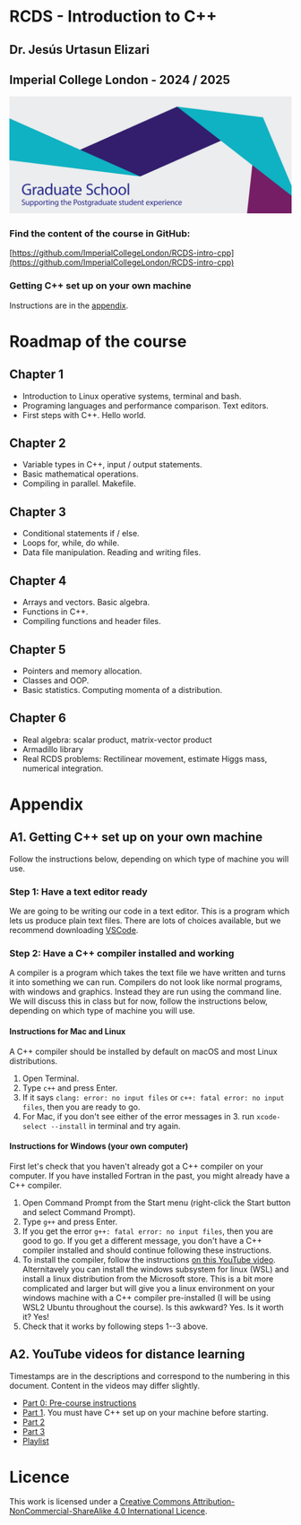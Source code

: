 # RCDS - Introduction to C++

## Dr. Jesús Urtasun Elizari

## Imperial College London - 2024 / 2025

<img src="/readme-images/grad-school-logo.png">

### Find the content of the course in GitHub:
[https://github.com/ImperialCollegeLondon/RCDS-intro-cpp](https://github.com/ImperialCollegeLondon/RCDS-intro-cpp)

### Getting C++ set up on your own machine
Instructions are in the [appendix](#appendix).

# Roadmap of the course

## Chapter 1

- Introduction to Linux operative systems, terminal and bash.
- Programing languages and performance comparison. Text editors.
- First steps with C++. Hello world.

## Chapter 2

- Variable types in C++, input / output statements.
- Basic mathematical operations.
- Compiling in parallel. Makefile.

## Chapter 3

- Conditional statements if / else.
- Loops for, while, do while.
- Data file manipulation. Reading and writing files.

## Chapter 4

- Arrays and vectors. Basic algebra.
- Functions in C++.
- Compiling functions and header files.

## Chapter 5

- Pointers and memory allocation.
- Classes and OOP.
- Basic statistics. Computing momenta of a distribution.

## Chapter 6

- Real algebra: scalar product, matrix-vector product
- Armadillo library
- Real RCDS problems: Rectilinear movement, estimate Higgs mass, numerical integration.

# Appendix

## A1. Getting C++ set up on your own machine
Follow the instructions below, depending on which type of machine you will use.

### Step 1: Have a text editor ready
We are going to be writing our code in a text editor. This is a program which lets us produce plain text files. There are lots of choices available, but we recommend downloading [VSCode](https://code.visualstudio.com/).

### Step 2: Have a C++ compiler installed and working
A compiler is a program which takes the text file we have written and turns it into something we can run. Compilers do not look like normal programs, with windows and graphics. Instead they are run using the command line. We will discuss this in class but for now, follow the instructions below, depending on which type of machine you will use.

#### Instructions for Mac and Linux
A C++ compiler should be installed by default on macOS and most Linux distributions.

1. Open Terminal.
2. Type `c++` and press Enter.
3. If it says `clang: error: no input files` or `c++: fatal error: no input files`, then you are ready to go.
4. For Mac, if you don't see either of the error messages in 3. run `xcode-select --install` in terminal and try again.

#### Instructions for Windows (your own computer)
First let's check that you haven't already got a C++ compiler on your computer. If you have installed Fortran in the past, you might already have a C++ compiler.

1. Open Command Prompt from the Start menu (right-click the Start button and select Command Prompt).
2. Type `g++` and press Enter.
3. If you get the error `g++: fatal error: no input files`, then you are good to go. If you get a different message, you don't have a C++ compiler installed and should continue following these instructions.
4. To install the compiler, follow the instructions [on this YouTube video](https://www.youtube.com/watch?v=jfVqzNU3gPg).  Alternitavely you can install the windows subsystem for linux (WSL) and install a linux distribution from the Microsoft store. This is a bit more complicated and larger but will give you a linux environment on your windows machine with a C++ compiler pre-installed (I will be using WSL2 Ubuntu throughout the course). Is this awkward? Yes. Is it worth it? Yes!
5. Check that it works by following steps 1--3 above.


## A2. YouTube videos for distance learning
Timestamps are in the descriptions and correspond to the numbering in this document. Content in the videos may differ slightly. 
* [Part 0: Pre-course instructions](https://www.youtube.com/watch?v=fk4msOijTtU)
* [Part 1](https://youtu.be/wGOPWMY80lw). You must have C++ set up on your machine before starting.
* [Part 2](https://www.youtube.com/watch?v=4xHiVH4_XGo)
* [Part 3](https://www.youtube.com/watch?v=qCHm1EjD-JI)
* [Playlist](https://www.youtube.com/playlist?list=PLcRp2oAQBugtTRlYYarxVyrtwDHS5Mtiw)

# Licence
This work is licensed under a [Creative Commons Attribution-NonCommercial-ShareAlike 4.0 International Licence](http://creativecommons.org/licenses/by-nc-sa/4.0/).
